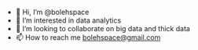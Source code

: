 - 👋 Hi, I’m @bolehspace
- 👀 I’m interested in data analytics
- 💞️ I’m looking to collaborate on big data and thick data
- 📫 How to reach me bolehspace@gmail.com

<!---
bolehspace/bolehspace is a ✨ special ✨ repository because its `README.md` (this file) appears on your GitHub profile.
You can click the Preview link to take a look at your changes.
--->
